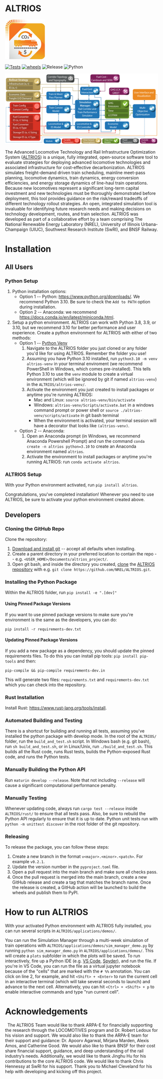 # ALTRIOS

![Altrios Logo](https://raw.githubusercontent.com/NREL/altrios/0.1.0/.github/images/ALTRIOS-logo-web.jpg)

[![Tests](https://github.com/NREL/altrios/actions/workflows/tests.yaml/badge.svg)](https://github.com/NREL/altrios/actions/workflows/tests.yaml) [![wheels](https://github.com/NREL/altrios/actions/workflows/wheels.yaml/badge.svg)](https://github.com/NREL/altrios/actions/workflows/wheels.yaml) ![Release](https://img.shields.io/badge/release-v0.1.0-blue) ![Python](https://img.shields.io/badge/python-3.8%20%7C%203.9%20%7C%203.10-blue)

![Model Framework Schematic](https://raw.githubusercontent.com/NREL/altrios/0.1.0/.github/images/ALTRIOS_schematic_Alfred_Hicks.png)

The Advanced Locomotive Technology and Rail Infrastructure Optimization System ([ALTRIOS](https://www.nrel.gov/transportation/altrios.html)) is a unique, fully integrated, open-source software tool to evaluate strategies for deploying advanced locomotive technologies and associated infrastructure for cost-effective decarbonization. ALTRIOS simulates freight-demand driven train scheduling, mainline meet-pass planning, locomotive dynamics, train dynamics, energy conversion efficiencies, and energy storage dynamics of line-haul train operations. Because new locomotives represent a significant long-term capital investment and new technologies must be thoroughly demonstrated before deployment, this tool provides guidance on the risk/reward tradeoffs of different technology rollout strategies. An open, integrated simulation tool is invaluable for identifying future research needs and making decisions on technology development, routes, and train selection. ALTRIOS was developed as part of a collaborative effort by a team comprising The National Renewable Energy Laboratory (NREL), University of Illinois Urbana-Champaign (UIUC), Southwest Research Institute (SwRI), and BNSF Railway.

# Installation

## All Users

### Python Setup

1. Python installation options:
   - Option 1 -- Python: https://www.python.org/downloads/. We recommend Python 3.10. Be sure to check the `Add to PATH` option during installation.
   - Option 2 -- Anaconda: we recommend https://docs.conda.io/en/latest/miniconda.html.
1. Setup a python environment. ALTRIOS can work with Python 3.8, 3.9, or 3.10, but we recommend 3.10 for better performance and user experience. Create a python environment for ALTRIOS with either of two methods:
   - Option 1 -- [Python Venv](https://docs.python.org/3/library/venv.html)
     1. Navigate to the ALTRIOS folder you just cloned or any folder you'd like for using ALTRIOS. Remember the folder you use!
     1. Assuming you have Python 3.10 installed, run `python3.10 -m venv altrios-venv` in your terminal enviroment (we recommend PowerShell in Windows, which comes pre-installed). This tells Python 3.10 to use the `venv` module to create a virtual environment (which will be ignored by git if named `altrios-venv`) in the `ALTRIOS/altrios-venv/`.
     1. Activate the environment you just created to install packages or anytime you're running ALTRIOS:
        - Mac and Linux: `source altrios-venv/bin/activate`
        - Windows: `altrios-venv/Scripts/activate.bat` in a windows command prompt or power shell or `source ./altrios-venv/scripts/activate` in git bash terminal
        - When the environment is activated, your terminal session will have a decorator that looks like `(altrios-venv)`.
   - Option 2 -- Anaconda:
     1. Open an Anaconda prompt (in Windows, we recommend Anaconda Powershell Prompt) and run the command `conda create -n altrios python=3.10` to create an Anaconda environment named `altrios`.
     1. Activate the environment to install packages or anytime you're running ALTRIOS: run `conda activate altrios`.

### ALTRIOS Setup

With your Python environment activated, run `pip install altrios`.

Congratulations, you've completed installation! Whenever you need to use ALTRIOS, be sure to activate your python environment created above.

## Developers

### Cloning the GitHub Repo

Clone the repository:

1. [Download and install git](https://git-scm.com/downloads) -- accept all defaults when installing.
1. Create a parent directory in your preferred location to contain the repo -- e.g. `<USER_HOME>/Documents/altrios_project/`.
1. Open git bash, and inside the directory you created, [clone](https://docs.github.com/en/repositories/creating-and-managing-repositories/cloning-a-repository) the [ALTRIOS repository](https://github.com/NREL/ALTRIOS) with e.g. `git clone https://github.com/NREL/ALTRIOS.git`.

### Installing the Python Package

Within the ALTRIOS folder, run `pip install -e ".[dev]"`

#### Using Pinned Package Versions

If you want to use pinned package versions to make sure you're environment is the same as the developers, you can do:

```shell
pip install -r requirements-dev.txt
```

#### Updating Pinned Package Versions

If you add a new package as a dependency, you should update the pinned requirements files.
To do this you can install pip tools: `pip install pip-tools` and then:

```shell
pip-compile && pip-compile requirements-dev.in
```

This will generate two files: `requirements.txt` and `requirements-dev.txt` which you can check into the repository.

### Rust Installation

Install Rust: https://www.rust-lang.org/tools/install.

### Automated Building and Testing

There is a shortcut for building and running all tests, assuming you've installed the python package with develop mode. In the root of the `ALTRIOS/` folder, run the `build_and_test.sh` script. In Windows bash (e.g. git bash), run `sh build_and_test.sh`, or in Linux/Unix, run `./build_and_test.sh`. This builds all the Rust code, runs Rust tests, builds the Python-exposed Rust code, and runs the Python tests.

### Manually Building the Python API

Run `maturin develop --release`. Note that not including `--release` will cause a significant computational performance penalty.

### Manually Testing

Whenever updating code, always run `cargo test --release` inside `ALTRIOS/rust/` to ensure that all tests pass. Also, be sure to rebuild the Python API regularly to ensure that it is up to date. Python unit tests run with `python -m unittest discover` in the root folder of the git repository.

### Releasing

To release the package, you can follow these steps:

1. Create a new branch in the format `v<major>.<minor>.<patch>`. For example `v0.2.1`.
1. Update the version number in the `pyproject.toml` file.
1. Open a pull request into the main branch and make sure all checks pass.
1. Once the pull request is merged into the main branch, create a new GitHub release and create a tag that matches the branch name. Once the release is created, a GitHub action will be launched to build the wheels and publish them to PyPI. 

# How to run ALTRIOS

With your activated Python environment with ALTRIOS fully installed, you can run several scripts in `ALTRIOS/applications/demos/`.

You can run the Simulation Manager through a multi-week simulation of train operations with `ALTRIOS/applications/demos/sim_manager_demo.py` by running `python sim_manager_demo.py` in `ALTRIOS/applications/demos/`. This will create a `plots` subfolder in which the plots will be saved. To run interactively, fire up a Python IDE (e.g. [VS Code](https://code.visualstudio.com/Download), [Spyder](https://www.spyder-ide.org/)), and run the file. If you're in VS Code, you can run the file as a virtual jupyter notebook because of the "cells" that are marked with the `# %%` annotation. You can click on line 2, for example, and hit `<Shift> + <Enter>` to run the current cell in an interactive terminal (which will take several seconds to launch) and advance to the next cell. Alternatively, you can hit `<Ctrl> + <Shift> + p` to enable interactive commands and type "run current cell".

# Acknowledgements
 
The ALTRIOS Team would like to thank ARPA-E for financially supporting the research through the LOCOMOTIVES program and Dr. Robert Ledoux for his vision and support. We would also like to thank the ARPA-E team for their support and guidance: Dr. Apoorv Agarwal, Mirjana Marden, Alexis Amos, and Catherine Good.  We would also like to thank BNSF for their cost share financial support, guidance, and deep understanding of the rail industry’s needs.  Additionally, we would like to thank Jinghu Hu for his contributions to the core ALTRIOS code.  We would like to thank Chris Hennessy at SwRI for his support. Thank you to Michael Cleveland for his help with developing and kicking off this project.  
